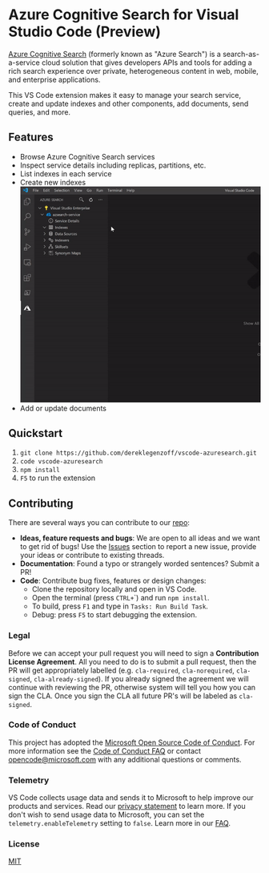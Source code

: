 # Azure Cognitive Search for Visual Studio Code (Preview)

[Azure Cognitive Search](https://docs.microsoft.com/en-us/azure/search/search-what-is-azure-search) (formerly known as "Azure Search") is a search-as-a-service cloud solution that gives developers APIs and tools for adding a rich search experience over private, heterogeneous content in web, mobile, and enterprise applications.

This VS Code extension makes it easy to manage your search service, create and update indexes and other components, add documents, send queries, and more.

## Features

* Browse Azure Cognitive Search services
* Inspect service details including replicas, partitions, etc.
* List indexes in each service
* Create new indexes
  ![Create index demo](media/create-index.gif)
* Add or update documents

## Quickstart

1. `git clone https://github.com/dereklegenzoff/vscode-azuresearch.git`
2. `code vscode-azuresearch`
3. `npm install`
4. `F5` to run the extension

## Contributing

There are several ways you can contribute to our [repo](https://github.com/dereklegenzoff/vscode-azuresearch):

* **Ideas, feature requests and bugs**: We are open to all ideas and we want to get rid of bugs! Use the [Issues](https://github.com/Microsoft/vscode-azurestorage/issues) section to report a new issue, provide your ideas or contribute to existing threads.
* **Documentation**: Found a typo or strangely worded sentences? Submit a PR!
* **Code**: Contribute bug fixes, features or design changes:
  * Clone the repository locally and open in VS Code.
  * Open the terminal (press `CTRL+`\`) and run `npm install`.
  * To build, press `F1` and type in `Tasks: Run Build Task`.
  * Debug: press `F5` to start debugging the extension.

### Legal

Before we can accept your pull request you will need to sign a **Contribution License Agreement**. All you need to do is to submit a pull request, then the PR will get appropriately labelled (e.g. `cla-required`, `cla-norequired`, `cla-signed`, `cla-already-signed`). If you already signed the agreement we will continue with reviewing the PR, otherwise system will tell you how you can sign the CLA. Once you sign the CLA all future PR's will be labeled as `cla-signed`.

### Code of Conduct

This project has adopted the [Microsoft Open Source Code of Conduct](https://opensource.microsoft.com/codeofconduct/). For more information see the [Code of Conduct FAQ](https://opensource.microsoft.com/codeofconduct/faq/) or contact [opencode@microsoft.com](mailto:opencode@microsoft.com) with any additional questions or comments.

### Telemetry

VS Code collects usage data and sends it to Microsoft to help improve our products and services. Read our [privacy statement](https://go.microsoft.com/fwlink/?LinkID=528096&clcid=0x409) to learn more. If you don't wish to send usage data to Microsoft, you can set the `telemetry.enableTelemetry` setting to `false`. Learn more in our [FAQ](https://code.visualstudio.com/docs/supporting/faq#_how-to-disable-telemetry-reporting).

### License

[MIT](LICENSE.md)
